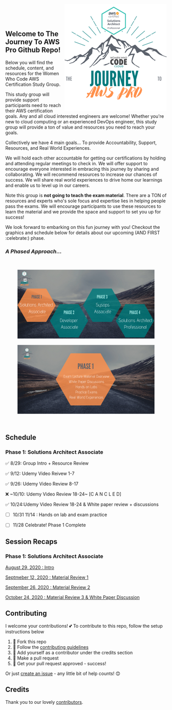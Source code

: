 <a href="https://www.womenwhocode.com/cloud"><img alt="The Journey to AWS Pro." align="right" src="docs/images/group_logo.png"></a><br><br>&nbsp;&nbsp;&nbsp;<br>


## Welcome to The Journey To AWS Pro Github Repo!  

Below you will find the schedule, content, and resources for the Women Who Code AWS Certification Study Group.

This study group will provide support participants need to reach their AWS certification goals. Any and all cloud interested engineers are welcome! Whether you're new to cloud computing or an experienced DevOps engineer, this study group will provide a ton of value and resources you need to reach your goals.

Collectively we have 4 main goals... To provide Accountability, Support, Resources, and Real World Experiences.

We will hold each other accountable for getting our certifications by holding and attending regular meetings to check in.
We will offer support to encourage everyone interested in embracing this journey by sharing and collaborating.
We will recommend resources to increase our chances of success.
We will share real world experiences to drive home our learnings and enable us to level up in our careers.

Note this group is **not going to teach the exam material**. There are a TON of resources and experts who's sole focus and expertise lies in helping people pass the exams. We will encourage participants to use these resources to learn the material and we provide the space and support to set you up for success!

We look forward to embarking on this fun journey with you! Checkout the graphics and schedule below for details about our upcoming (AND FIRST :celebrate:) phase.

### _A Phased Approach..._

<br/>
<p align="center">
  <img alt="The Journey to AWS Pro." src="docs/images/journey2.png" width="85%">
  <br/><br/>
  <img alt="The Journey to AWS Pro." align="center" src="docs/images/journey3.png"  width="85%">
</p>
<br/>


## Schedule


### Phase 1: Solutions Architect Associate

✅ 8/29: Group Intro + Resource Review

✅ 9/12: Udemy Video Reivew 1-7

✅ 9/26: Udemy Video Review 8-17

❌ ~10/10: Udemy Video Review 18-24~ [C A N C L E D]

✅ 10/24:Udemy Video Review 18-24 & White paper review + discussions

- [ ] 10/31 11/14 : Hands on lab and exam practice
- [ ] 11/28 Celebrate! Phase 1 Complete



## Session Recaps


### Phase 1: Solutions Architect Associate

[August 29, 2020 : Intro](study-material/phase1/08-29_introduction)

[Septmeber 12, 2020 : Material Review 1](study-material/phase1/09-12-material-review-part-1)

[September 26, 2020 : Material Review 2](study-material/phase1/09-26-material-review-part-2)

[October 24, 2020 : Material Review 3 & White Paper Discussion](study-material/phase1/10-24-material-review-part-3)

## Contributing

I welcome your contributions! :two_hearts: To contribute to this repo, follow the setup instructions below

1. 🍴 Fork this repo  
2. 🔨 Follow the [contributing guidelines](CONTRIBUTING.md)
3. 👥 Add yourself as a contributor under the credits section
4. 🔧 Make a pull request
5. 🎉 Get your pull request approved - success!

Or just [create an issue](https://github.com/womenwhocode/wwcodecloud/issues) - any little bit of help counts! 😊

## Credits

Thank you to our lovely [contributors](https://github.com/womenwhocode/wwcodecloud/graphs/contributors).
